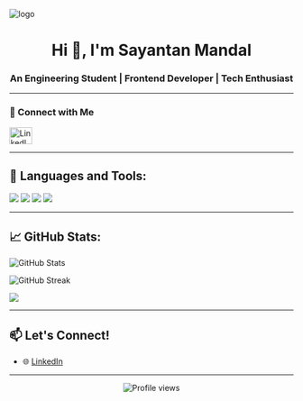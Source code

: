 <!-- Banner Image -->
![logo](banner.jpg)

<h1 align="center">Hi 👋, I'm Sayantan Mandal</h1>
<h3 align="center">An Engineering Student | Frontend Developer | Tech Enthusiast</h3>

---

### 🤝 Connect with Me


  <a href="https://www.linkedin.com/in/sayantanmandal2000" target="_blank">
    <img src="https://raw.githubusercontent.com/rahuldkjain/github-profile-readme-generator/master/src/images/icons/Social/linked-in-alt.svg" alt="LinkedIn" height="30" width="40" />
  </a>

  ---

## 🧰 Languages and Tools:
<p>
  <img src="https://img.shields.io/badge/-Python-05122A?style=flat&logo=python" />
  <img src="https://img.shields.io/badge/-Verilog-05122A?style=flat&logo=verilog" />
  <img src="https://img.shields.io/badge/-Git-05122A?style=flat&logo=git" />
  <img src="https://img.shields.io/badge/-VS%20Code-05122A?style=flat&logo=visual-studio-code" />
  <!-- Add more as needed -->
</p>

---

## 📈 GitHub Stats:
<p>
  <img src="https://github-readme-stats.vercel.app/api?username=SayantanMandal2000&show_icons=true&theme=tokyonight" alt="GitHub Stats"/>
</p>

<p>
  <img src="https://github-readme-streak-stats.herokuapp.com/?user=SayantanMandal2000&theme=tokyonight" alt="GitHub Streak"/>
</p>

<p>
  <img src="https://github-readme-stats.vercel.app/api/top-langs/?username=SayantanMandal2000&layout=compact&theme=tokyonight" />
</p>

---

## 📫 Let's Connect!
- 🌐 [LinkedIn](https://www.linkedin.com/in/sayantanmandal2000)


---

<p align="center">
  <img src="https://komarev.com/ghpvc/?username=SayantanMandal2000&label=Profile%20views&color=0e75b6&style=flat" alt="Profile views" />
</p>
